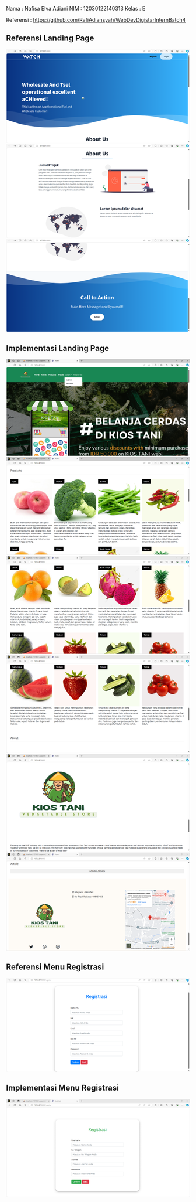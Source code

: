Nama : Nafisa Elva Adiani
NIM : 12030122140313
Kelas : E

Referensi : https://github.com/RafiAdiansyah/WebDevDigistarInternBatch4

## Referensi Landing Page
<img src="https://raw.githubusercontent.com/nafisaelvaa/PengkodeanDanPemrograman-SistemPenjualanKiosTani/master/public/cdn/imgg/Gambar1.png">
<img src="https://raw.githubusercontent.com/nafisaelvaa/PengkodeanDanPemrograman-SistemPenjualanKiosTani/master/public/cdn/imgg/Gambar2.png">
<img src="https://raw.githubusercontent.com/nafisaelvaa/PengkodeanDanPemrograman-SistemPenjualanKiosTani/master/public/cdn/imgg/Gambar3.png">

## Implementasi Landing Page
<img src="https://raw.githubusercontent.com/nafisaelvaa/PengkodeanDanPemrograman-SistemPenjualanKiosTani/master/public/cdn/imgg/Gambar4.png">
<img src="https://raw.githubusercontent.com/nafisaelvaa/PengkodeanDanPemrograman-SistemPenjualanKiosTani/master/public/cdn/imgg/Gambar5.png">
<img src="https://raw.githubusercontent.com/nafisaelvaa/PengkodeanDanPemrograman-SistemPenjualanKiosTani/master/public/cdn/imgg/Gambar6.png">
<img src="https://raw.githubusercontent.com/nafisaelvaa/PengkodeanDanPemrograman-SistemPenjualanKiosTani/master/public/cdn/imgg/Gambar7.png">
<img src="https://raw.githubusercontent.com/nafisaelvaa/PengkodeanDanPemrograman-SistemPenjualanKiosTani/master/public/cdn/imgg/Gambar8.png">
<img src="https://raw.githubusercontent.com/nafisaelvaa/PengkodeanDanPemrograman-SistemPenjualanKiosTani/master/public/cdn/imgg/Gambar9.png">

## Referensi Menu Registrasi
<img src="https://raw.githubusercontent.com/nafisaelvaa/PengkodeanDanPemrograman-SistemPenjualanKiosTani/master/public/cdn/imgg/Gambar10.png">

## Implementasi Menu Registrasi
<img src="https://raw.githubusercontent.com/nafisaelvaa/PengkodeanDanPemrograman-SistemPenjualanKiosTani/master/public/cdn/imgg/Gambar11.png">
